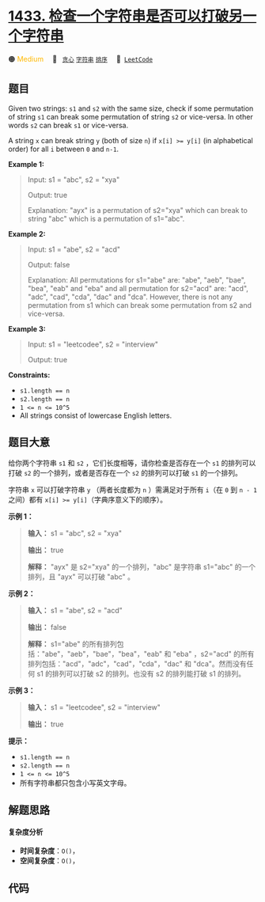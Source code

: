 # [1433. 检查一个字符串是否可以打破另一个字符串](https://leetcode.com/problems/check-if-a-string-can-break-another-string)

🟠 <font color=#ffb800>Medium</font>&emsp; 🔖&ensp; [`贪心`](/leetcode/outline/tag/greedy.md) [`字符串`](/leetcode/outline/tag/string.md) [`排序`](/leetcode/outline/tag/sorting.md)&emsp; 🔗&ensp;[`LeetCode`](https://leetcode.com/problems/check-if-a-string-can-break-another-string)

## 题目

Given two strings: `s1` and `s2` with the same size, check if some permutation
of string `s1` can break some permutation of string `s2` or vice-versa. In
other words `s2` can break `s1` or vice-versa.

A string `x` can break string `y` (both of size `n`) if `x[i] >= y[i]` (in
alphabetical order) for all `i` between `0` and `n-1`.



**Example 1:**

> Input: s1 = "abc", s2 = "xya"
> 
> Output: true
> 
> Explanation: "ayx" is a permutation of s2="xya" which can break to string "abc" which is a permutation of s1="abc".

**Example 2:**

> Input: s1 = "abe", s2 = "acd"
> 
> Output: false 
> 
> Explanation: All permutations for s1="abe" are: "abe", "aeb", "bae", "bea", "eab" and "eba" and all permutation for s2="acd" are: "acd", "adc", "cad", "cda", "dac" and "dca". However, there is not any permutation from s1 which can break some permutation from s2 and vice-versa.

**Example 3:**

> Input: s1 = "leetcodee", s2 = "interview"
> 
> Output: true

**Constraints:**

  * `s1.length == n`
  * `s2.length == n`
  * `1 <= n <= 10^5`
  * All strings consist of lowercase English letters.


## 题目大意

给你两个字符串 `s1` 和 `s2` ，它们长度相等，请你检查是否存在一个 `s1`  的排列可以打破 `s2` 的一个排列，或者是否存在一个 `s2`
的排列可以打破 `s1` 的一个排列。

字符串 `x` 可以打破字符串 `y` （两者长度都为 `n` ）需满足对于所有 `i`（在 `0` 到 `n - 1` 之间）都有 `x[i] >=
y[i]`（字典序意义下的顺序）。



**示例 1：**

> 
> 
> 
> 
> 
> **输入：** s1 = "abc", s2 = "xya"
> 
> **输出：** true
> 
> **解释：** "ayx" 是 s2="xya" 的一个排列，"abc" 是字符串 s1="abc" 的一个排列，且 "ayx" 可以打破 "abc" 。
> 
> 

**示例 2：**

> 
> 
> 
> 
> 
> **输入：** s1 = "abe", s2 = "acd"
> 
> **输出：** false 
> 
> **解释：** s1="abe" 的所有排列包括："abe"，"aeb"，"bae"，"bea"，"eab" 和 "eba" ，s2="acd" 的所有排列包括："acd"，"adc"，"cad"，"cda"，"dac" 和 "dca"。然而没有任何 s1 的排列可以打破 s2 的排列。也没有 s2 的排列能打破 s1 的排列。
> 
> 

**示例 3：**

> 
> 
> 
> 
> 
> **输入：** s1 = "leetcodee", s2 = "interview"
> 
> **输出：** true
> 
> 



**提示：**

  * `s1.length == n`
  * `s2.length == n`
  * `1 <= n <= 10^5`
  * 所有字符串都只包含小写英文字母。


## 解题思路

#### 复杂度分析

- **时间复杂度**：`O()`，
- **空间复杂度**：`O()`，

## 代码

```javascript

```